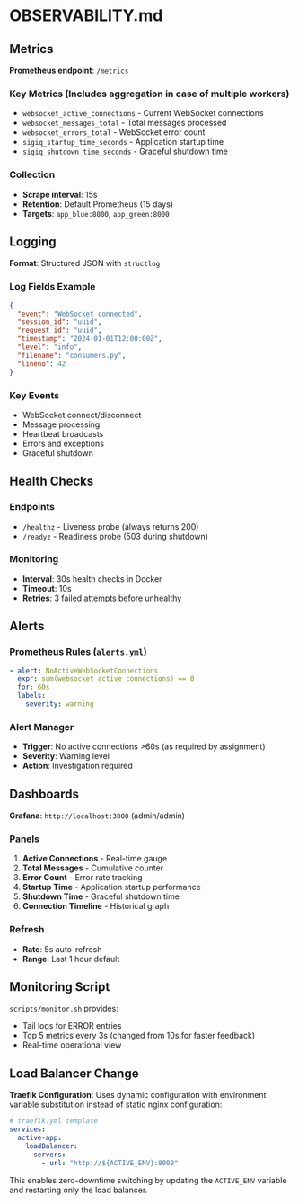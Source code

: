 # OBSERVABILITY.md

## Metrics

**Prometheus endpoint**: `/metrics`

### Key Metrics (Includes aggregation in case of multiple workers)
- `websocket_active_connections` - Current WebSocket connections
- `websocket_messages_total` - Total messages processed
- `websocket_errors_total` - WebSocket error count
- `sigiq_startup_time_seconds` - Application startup time
- `sigiq_shutdown_time_seconds` - Graceful shutdown time

### Collection
- **Scrape interval**: 15s
- **Retention**: Default Prometheus (15 days)
- **Targets**: `app_blue:8000`, `app_green:8000`

## Logging

**Format**: Structured JSON with `structlog`

### Log Fields Example
```json
{
  "event": "WebSocket connected",
  "session_id": "uuid",
  "request_id": "uuid", 
  "timestamp": "2024-01-01T12:00:00Z",
  "level": "info",
  "filename": "consumers.py",
  "lineno": 42
}
```

### Key Events
- WebSocket connect/disconnect
- Message processing
- Heartbeat broadcasts  
- Errors and exceptions
- Graceful shutdown

## Health Checks

### Endpoints
- `/healthz` - Liveness probe (always returns 200)
- `/readyz` - Readiness probe (503 during shutdown)

### Monitoring
- **Interval**: 30s health checks in Docker
- **Timeout**: 10s
- **Retries**: 3 failed attempts before unhealthy

## Alerts

### Prometheus Rules (`alerts.yml`)
```yaml
- alert: NoActiveWebSocketConnections
  expr: sum(websocket_active_connections) == 0
  for: 60s
  labels:
    severity: warning
```

### Alert Manager
- **Trigger**: No active connections >60s (as required by assignment)
- **Severity**: Warning level
- **Action**: Investigation required

## Dashboards

**Grafana**: `http://localhost:3000` (admin/admin)

### Panels
1. **Active Connections** - Real-time gauge
2. **Total Messages** - Cumulative counter  
3. **Error Count** - Error rate tracking
4. **Startup Time** - Application startup performance
5. **Shutdown Time** - Graceful shutdown time
6. **Connection Timeline** - Historical graph

### Refresh
- **Rate**: 5s auto-refresh
- **Range**: Last 1 hour default

## Monitoring Script

`scripts/monitor.sh` provides:
- Tail logs for ERROR entries
- Top 5 metrics every 3s (changed from 10s for faster feedback)
- Real-time operational view


## Load Balancer Change

**Traefik Configuration**: Uses dynamic configuration with environment variable substitution instead of static nginx configuration:

```yaml
# traefik.yml template
services:
  active-app:
    loadBalancer:
      servers:
        - url: "http://${ACTIVE_ENV}:8000"
```

This enables zero-downtime switching by updating the `ACTIVE_ENV` variable and restarting only the load balancer.
